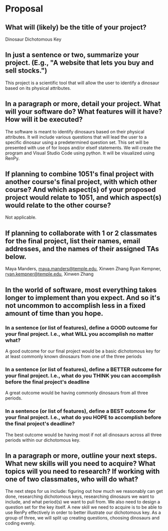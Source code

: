 # Proposal

## What will (likely) be the title of your project?

Dinosaur Dichotomous Key

## In just a sentence or two, summarize your project. (E.g., "A website that lets you buy and sell stocks.")

This project is a scientific tool that will allow the user to identify a dinosaur based on its physical attributes.

## In a paragraph or more, detail your project. What will your software do? What features will it have? How will it be executed?

The software is meant to identify dinosaurs based on their physical attributes. It will include various questions that will lead the user to a specific dinosaur using a predetermined question set. This set will be presented with use of for loops and/or elseif statements. We will create the program and Visual Studio Code using python. It will be visualized using RenPy.

## If planning to combine 1051's final project with another course's final project, with which other course? And which aspect(s) of your proposed project would relate to 1051, and which aspect(s) would relate to the other course?

Not applicable.

## If planning to collaborate with 1 or 2 classmates for the final project, list their names, email addresses, and the names of their assigned TAs below.

Maya Manders, maya.manders@temple.edu, Xinwen Zhang
Ryan Kempner, ryan.kempner@temple.edu, Xinwen Zhang

## In the world of software, most everything takes longer to implement than you expect. And so it's not uncommon to accomplish less in a fixed amount of time than you hope.

### In a sentence (or list of features), define a GOOD outcome for your final project. I.e., what WILL you accomplish no matter what?

A good outcome for our final project would be a basic dichotomous key for at least commonly known dinosaurs from one of the three periods

### In a sentence (or list of features), define a BETTER outcome for your final project. I.e., what do you THINK you can accomplish before the final project's deadline

A great outcome would be having commonly dinosaurs from all three periods.

### In a sentence (or list of features), define a BEST outcome for your final project. I.e., what do you HOPE to accomplish before the final project's deadline?

The best outcome would be having most if not all dinosaurs across all three periods within our dichotomous key.

## In a paragraph or more, outline your next steps. What new skills will you need to acquire? What topics will you need to research? If working with one of two classmates, who will do what?

The next steps for us include: figuring out how much we reasonably can get done, researching dichotomous keys, researching dinosaurs we want to include, and what period(s) we want to pull from. We also need to design a question set for the key itself. A new skill we need to acquire is to be able to use RenPy effectively in order to better illustrate our dichotomous key. As a group of three, we will split up creating questions, choosing dinosaurs and coding evenly.
